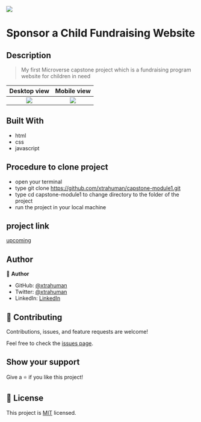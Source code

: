 ![](https://img.shields.io/badge/Microverse-blueviolet)

# Sponsor a Child Fundraising Website

## Description
> My first Microverse capstone project which is a fundraising program website for children in need


Desktop view                            |  Mobile view 
:--------------------------------------:|:---------------------------------------:
![](./public)                           |  ![](./public)



## Built With

- html
- css
- javascript

## Procedure to clone project
- open your terminal
- type git clone https://github.com/xtrahuman/capstone-module1.git
- type cd capstone-module1 to change directory to the folder of the project
- run the project in your local machine

## project link

[upcoming]()

## Author

👤 **Author**

- GitHub: [@xtrahuman](https://github.com/xtrahuman)
- Twitter: [@xtrahuman](https://twitter.com/xtrahuman)
- LinkedIn: [LinkedIn](https://linkedin.com/in/tochukwu-okpara-449528197)


## 🤝 Contributing

Contributions, issues, and feature requests are welcome!

Feel free to check the [issues page](../../issues/).

## Show your support

Give a ⭐️ if you like this project!


## 📝 License

This project is [MIT](./MIT.md) licensed.

